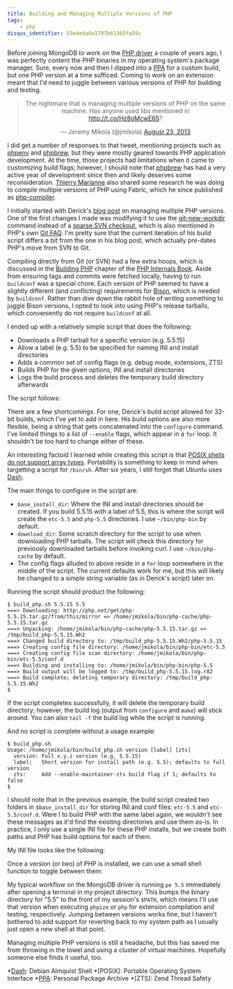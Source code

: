 ```yaml
---
title: Building and Managing Multiple Versions of PHP
tags:
    - php
disqus_identifier: 53e4eda0a1797b61365fa59c
---
```


Before joining MongoDB to work on the [PHP driver][mongo-php-driver] a couple of
years ago, I was perfectly content the PHP binaries in my operating system's
package manager. Sure, every now and then I dipped into a [PPA][ppa] for a
custom build, but one PHP version at a time sufficed. Coming to work on an
extension meant that I'd need to juggle between various versions of PHP for
building and testing.

<blockquote class="twitter-tweet" align="center" lang="en"><p>The nightmare that is managing multiple versions of PHP on the same machine. Has anyone used libs mentioned in <a href="http://t.co/Hz8oMcwE65">http://t.co/Hz8oMcwE65</a>?</p>&mdash; Jeremy Mikola (@jmikola) <a href="https://twitter.com/jmikola/statuses/370989222070476800">August 23, 2013</a></blockquote>
<script async src="//platform.twitter.com/widgets.js" charset="utf-8"></script>

I did get a number of responses to that tweet, mentioning projects such as
[phpenv][] and [phpbrew][], but they were mostly geared towards PHP application
development. At the time, those projects had limitations when it came to
customizing build flags; however, I should note that [phpbrew][] has had a very
active year of development since then and likely deserves some reconsideration.
[Thierry Marianne][thierry-marianne] also shared some research he was doing to
compile multiple versions of PHP using Fabric, which he since published as
[php-compiler][].

I initially started with Derick's [blog post][derick-php] on managing multiple
PHP versions. One of the first changes I made was modifying it to use the
[git-new-workdir][] command instead of a [sparse SVN checkout][php-svn-sparse],
which is also mentioned in PHP's own [Git FAQ][php-git-multiple]. I'm pretty
sure that the current iteration of his build script differs a bit from the one
in his blog post, which actually pre-dates PHP's move from SVN to Git.

Compiling directly from Git (or SVN) had a few extra hoops, which is discussed
in the [Building PHP][building-php] chapter of the
[PHP Internals Book][internals-book]. Aside from ensuring tags and commits were
fetched locally, having to run `buildconf` was a special chore. Each version of
PHP seemed to have a slightly different (and conflicting) requirements for
[Bison][bison], which is needed by `buildconf`. Rather than dive down the rabbit
hole of writing something to juggle Bison versions, I opted to look into using
PHP's release tarballs, which conveniently do not require `buildconf` at all.

I ended up with a relatively simple script that does the following:

 * Downloads a PHP tarball for a specific version (e.g. 5.5.15)
 * Allow a label (e.g. 5.5) to be specified for naming INI and install directories
 * Adds a common set of config flags (e.g. debug mode, extensions, ZTS)
 * Builds PHP for the given options, INI and install directories
 * Logs the build process and deletes the temporary build directory afterwards

The script follows:

<script src="https://gist.github.com/jmikola/f19db4e8de105ee60c06.js?file=build_php.sh"></script>

There are a few shortcomings. For one, Derick's build script allowed for 32-bit
builds, which I've yet to add in here. His build options are also more flexible,
being a string that gets concatenated into the `configure` command. I've limited
things to a list of `--enable` flags, which appear in a `for` loop. It shouldn't
be too hard to change either of these.

An interesting factoid I learned while creating this script is that
[POSIX shells do not support array types][sh-array]. Portability is something to
keep in mind when targetting a script for `/bin/sh`. After six years, I still
forget that Ubuntu uses [Dash][dash].

The main things to configure in the script are:

 * `base_install_dir`: Where the INI and install directories should be created.
   If you build 5.5.15 with a label of 5.5, this is where the script will create
   the `etc-5.5` and `php-5.5` directories. I use `~/bin/php-bin` by default.
 * `download_dir`: Some scratch directory for the script to use when downloading
   PHP tarballs. The script will check this directory for previously downloaded
   tarballs before invoking curl. I use `~/bin/php-cache` by default.
 * The config flags alluded to above reside in a `for` loop somewhere in the
   middle of the script. The current defaults work for me, but this will likely
   be changed to a simple string variable (as in Derick's script) later on.

Running the script should product the following:

```no-highlight
$ build_php.sh 5.5.15 5.5
===> Downloading: http://php.net/get/php-5.5.15.tar.gz/from/this/mirror => /home/jmikola/bin/php-cache/php-5.5.15.tar.gz
===> Unpacking: /home/jmikola/bin/php-cache/php-5.5.15.tar.gz => /tmp/build_php-5.5.15.Wh2
===> Changed build directory to: /tmp/build_php-5.5.15.Wh2/php-5.5.15
===> Creating config file directory: /home/jmikola/bin/php-bin/etc-5.5
===> Creating config file scan directory: /home/jmikola/bin/php-bin/etc-5.5/conf.d
===> Building and installing to: /home/jmikola/bin/php-bin/php-5.5
===> Build output will be logged to: /tmp/build_php-5.5.15.log.rA2
===> Build complete; deleting temporary directory: /tmp/build_php-5.5.15.Wh2
$
```

If the script completes successfully, it will delete the temporary build
directory; however, the build log (output from `configure` and `make`) will
stick around. You can also `tail -f` the build log while the script is running.

And no script is complete without a usage example:

```no-highlight
$ build_php.sh 
Usage: /home/jmikola/bin/build_php.sh version [label] [zts]
  version: Full x.y.z version (e.g. 5.5.15)
  label:   Short version for install path (e.g. 5.5); defaults to full version
  zts:     Add --enable-maintainer-zts build flag if 1; defaults to false
$
```

I should note that in the previous example, the build script created two folders
in `$base_install_dir` for storing INI and conf files: `etc-5.5` and
`etc-5.5/conf.d`. Were I to build PHP with the same label again, we wouldn't see
these messages as it'd find the existing directories and use them as-is. In
practice, I only use a single INI file for these PHP installs, but we create
both paths and PHP has build options for each of them.

My INI file looks like the following:

<script src="https://gist.github.com/jmikola/f19db4e8de105ee60c06.js?file=php.ini"></script>

Once a version (or two) of PHP is installed, we can use a small shell function
to toggle between them:

<script src="https://gist.github.com/jmikola/f19db4e8de105ee60c06.js?file=pe.sh"></script>

My typical workflow on the MongoDB driver is running `pe 5.5` immediately after
opening a terminal in my project directory. This bumps the binary directory for
"5.5" to the front of my session's `$PATH`, which means I'll use that version
when executing `phpize` or `php` for extension compilation and testing,
respectively. Jumping between versions works fine, but I haven't bothered to
add support for reverting back to my system path as I usually just open a new
shell at that point.

Managing multiple PHP versions is still a headache, but this has saved me from
throwing in the towel and using a cluster of virtual machines. Hopefully someone
else finds it useful, too.

  *[Dash]: Debian Almquist Shell
  *[POSIX]: Portable Operating System Interface
  *[PPA]: Personal Package Archive
  *[ZTS]: Zend Thread Safety

  [bison]: http://www.gnu.org/software/bison/
  [building-php]: http://www.phpinternalsbook.com/build_system/building_php.html
  [dash]: https://wiki.ubuntu.com/DashAsBinSh
  [derick-php]: http://derickrethans.nl/multiple-php-version-setup.html
  [git-new-workdir]: http://nuclearsquid.com/writings/git-new-workdir/
  [internals-book]: http://www.phpinternalsbook.com/
  [mongo-php-driver]: https://github.com/mongodb/mongo-php-driver
  [php-compiler]: https://github.com/thierrymarianne/php-compiler
  [php-git-multiple]: https://wiki.php.net/vcs/gitfaq#multiple_working_copies_workflow
  [php-svn-sparse]: https://wiki.php.net/vcs/svnfaq#sparse_directory_checkout_instructions
  [phpbrew]: https://github.com/phpbrew/phpbrew
  [phpenv]: https://github.com/phpenv/phpenv
  [ppa]: https://launchpad.net/ubuntu/+ppas
  [sh-array]: http://stackoverflow.com/a/6500474/162228
  [thierry-marianne]: https://twitter.com/thierrymarianne
